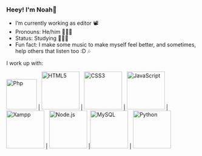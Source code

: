 ### Heey! I'm Noah🌱


- I’m currently working as editor 📽
- Pronouns: He/him 👨🏻‍🎤
- Status: Studying 👨🏼‍💻
- Fun fact: I make some music to make myself feel better, and sometimes, help others that listen too :D 🎶

I work up with:

<img title="Php" alt="Php" height="80px" witdh="50px" src="https://upload.wikimedia.org/wikipedia/commons/thumb/2/27/PHP-logo.svg/640px-PHP-logo.svg.png" /> | <img title="HTML5" alt="HTML5" height="100px" witdh="50px" src="https://upload.wikimedia.org/wikipedia/commons/thumb/6/61/HTML5_logo_and_wordmark.svg/640px-HTML5_logo_and_wordmark.svg.png" /> | <img title="CSS3" alt="CSS3" height="100px" witdh="50px" src="https://upload.wikimedia.org/wikipedia/commons/thumb/d/d5/CSS3_logo_and_wordmark.svg/640px-CSS3_logo_and_wordmark.svg.png" /> | <img title="JavaScript" alt="JavaScript" height="100px" witdh="50px" src="https://upload.wikimedia.org/wikipedia/commons/thumb/6/6a/JavaScript-logo.png/640px-JavaScript-logo.png" /> | <img title="Xampp" alt="Xampp" height="100px" witdh="50px" src="https://seeklogo.com/images/X/xampp-logo-1C1A9E3689-seeklogo.com.png" /> | <img title="Node.js" alt="Node.js" src="http://cdn.onlinewebfonts.com/svg/img_189697.png" height="100px" witdh="50px" /> |<img title="MySQL" alt="MySQL" height="100p" witdh="50px" src="https://www.freepnglogos.com/uploads/logo-mysql-png/logo-mysql-mysql-logo-png-images-are-download-crazypng-21.png" /> | <img Title="Python" alt="Python" height="100px" witdh="50px" src="https://i.pinimg.com/736x/2f/9c/11/2f9c11f9e55efbf1791f12c06d60729b.jpg" />
